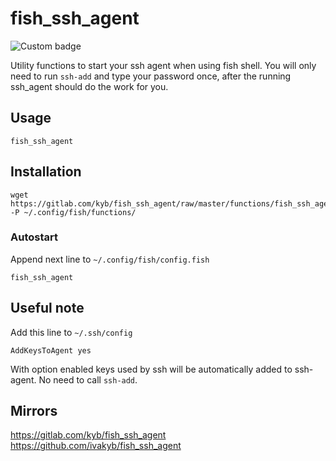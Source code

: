 # fish_ssh_agent

![Custom badge](https://img.shields.io/endpoint.svg?color=green&label=gitlab&logo=gitlab&logoColor=orange&style=popout&message=YYY&url=https%3A%2F%2Fgitlab.com%2Ftime)

Utility functions to start your ssh agent when using fish shell.
You will only need to run `ssh-add` and type your password once,
after the running ssh_agent should do the work for you.


## Usage

```fish
fish_ssh_agent
```


## Installation

```fish
wget https://gitlab.com/kyb/fish_ssh_agent/raw/master/functions/fish_ssh_agent.fish -P ~/.config/fish/functions/
```

### Autostart
Append next line to `~/.config/fish/config.fish`
```fish
fish_ssh_agent
```


## Useful note
Add this line to `~/.ssh/config`
```
AddKeysToAgent yes
```
With option enabled keys used by ssh will be automatically added to ssh-agent. No need to call `ssh-add`.


## Mirrors
https://gitlab.com/kyb/fish_ssh_agent  
https://github.com/ivakyb/fish_ssh_agent  
